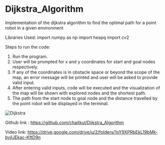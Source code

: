 # Dijkstra_Algorithm
Implementation of the dijkstra algorithm to find the optimal path for a point robot in a given environment

Libraries Used:
	import numpy as np
	import heapq
	import cv2
	
Steps to run the code:
1. Run the program.
2. User will be prompted for x and y coordinates for start and goal nodes respectively.
3. If any of the coordinates is in obstacle space or beyond the scope of the map, an error message will be printed and user will be asked to provide valid input.
4. After entering valid inputs, code will be executed and the visualization of the map will be shown with explored nodes and the shortest path.
5. The path from the start node to goal node and the distance travelled by the point robot will be displayed in the terminal.

![Dijkstra](https://github.com/chaitkul/Dijkstra_Algorithm/assets/127642282/4da7fedc-8799-463a-a487-645179888a54)


Github link : https://github.com/chaitkul/Dijkstra_Algorithm

Video link: https://drive.google.com/drive/u/2/folders/1nY9XPRbEkL19bMk-byjlJEkac-KftD9n
